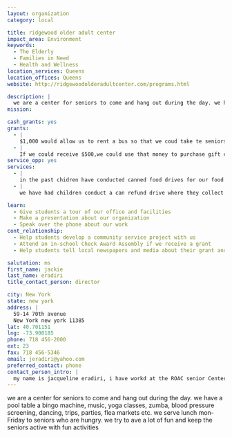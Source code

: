 ```yaml
---
layout: organization
category: local

title: ridgewood older adult center
impact_area: Environment
keywords: 
  - The Elderly
  - Families in Need
  - Health and Wellness
location_services: Queens
location_offices: Queens
website: http://ridgewoodolderadultcenter.com/programs.html

description: |
  we are a center for seniors to come and hang out during the day. we have a pool table a bingo machine, music, yoga classes, zumba, blood pressure screening, dancing, trips, parties, flea markets etc.  we serve lunch mon-Friday  to seniors who are hungry.  we try to ave a lot of fun and keep the seniors active with fun activities
mission: 

cash_grants: yes
grants: 
  - |
    $1,000 would allow us to rent a bus so that we coud take te seniors to atlantic city for a day trip.  Usually we have to raise the funds but if we coud get the money it woud help us out greatly
  - |
    If we could receive $500,we could use that money to purchase gift certificates from the supermarket to give out to families when we run out of food in our food pantry.  we coud buy 50 ten dollar cards or 25 $20 dollar cards
service_opp: yes
services: 
  - |
    in the past chidren have conducted canned food drives for our food pantry
  - |
    we have had children conduct a can refund drive where they collect cans and collect the money from the cans so that they could give the money to the seniors

learn: 
  - Give students a tour of our office and facilities
  - Make a presentation about our organization
  - Speak over the phone about our work
cont_relationship: 
  - Help students develop a community service project with us
  - Attend an in-school Check Award Assembly if we receive a grant
  - Help students tell local newspapers and media about their grant and/or project with us

salutation: ms
first_name: jackie
last_name: eradiri
title_contact_person: director

city: New York
state: new york
address: |
  59-14 70th avenue  
  New York new york 11385
lat: 40.701151
lng: -73.900185
phone: 718 456-2000
ext: 23
fax: 718 456-5346
email: jeradiri@yahoo.com
preferred_contact: phone
contact_person_intro: |
  my name is jacqueline eradiri, i have workd at the ROAC senior Center for 14 years. My job is to provide educational and social activities for the seniors so that they can stay healthy and have fun
---
```

we are a center for seniors to come and hang out during the day. we have a pool table a bingo machine, music, yoga classes, zumba, blood pressure screening, dancing, trips, parties, flea markets etc.  we serve lunch mon-Friday  to seniors who are hungry.  we try to ave a lot of fun and keep the seniors active with fun activities